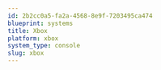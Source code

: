 ```yaml
---
id: 2b2cc0a5-fa2a-4568-8e9f-7203495ca474
blueprint: systems
title: Xbox
platform: xbox
system_type: console
slug: xbox
---
```

